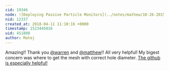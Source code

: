 ```yaml
---
cid: 19346
node: ![Deploying Passive Particle Monitors](../notes/mathew/10-26-2015/deploying-passive-particle-monitors)
nid: 12337
created_at: 2018-04-11 11:10:16 +0000
timestamp: 1523445016
uid: 451808
author: Matej
---
```


Amazing!! Thank you [@warren](/profile/warren) and [@matthew](/profile/matthew)!! All very helpful! My bigest concern was where to get the mesh with correct hole diameter. 
[The github is especially helpful!](https://github.com/publiclab/Passive-PM/tree/master/monitor)